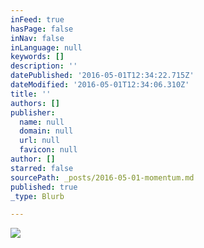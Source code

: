 ```yaml
---
inFeed: true
hasPage: false
inNav: false
inLanguage: null
keywords: []
description: ''
datePublished: '2016-05-01T12:34:22.715Z'
dateModified: '2016-05-01T12:34:06.310Z'
title: ''
authors: []
publisher:
  name: null
  domain: null
  url: null
  favicon: null
author: []
starred: false
sourcePath: _posts/2016-05-01-momentum.md
published: true
_type: Blurb

---
```

![](https://the-grid-user-content.s3-us-west-2.amazonaws.com/59f51dfe-71be-4e77-9c1a-903d50eecc88.jpg)